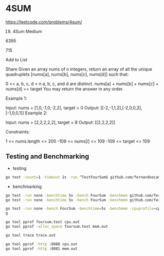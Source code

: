 # 4SUM

https://leetcode.com/problems/4sum/

18. 4Sum
Medium

6395

715

Add to List

Share
Given an array nums of n integers, return an array of all the unique quadruplets [nums[a], nums[b], nums[c], nums[d]] such that:

0 <= a, b, c, d < n
a, b, c, and d are distinct.
nums[a] + nums[b] + nums[c] + nums[d] == target
You may return the answer in any order.

 

Example 1:

Input: nums = [1,0,-1,0,-2,2], target = 0
Output: [[-2,-1,1,2],[-2,0,0,2],[-1,0,0,1]]
Example 2:

Input: nums = [2,2,2,2,2], target = 8
Output: [[2,2,2,2]]
 

Constraints:

1 <= nums.length <= 200
-109 <= nums[i] <= 109
-109 <= target <= 109

## Testing and Benchmarking

* testing

```sh
go test -count=1 -timeout 2s -run ^TestFourSum$ github.com/fernandoocampo/justforfun/foursum
```

* benchmarking

```sh
go test -run none -benchtime 5s -bench FourSum -benchmem github.com/fernandoocampo/justforfun/foursum
go test -run none -benchtime 5s -bench FourSum -benchmem github.com/fernandoocampo/justforfun/foursum -memprofile mem.out

go test -run none -bench FourSum -benchtime=5s -benchmem -cpuprofile=cpu.out -memprofile=mem.out -trace=trace.out github.com/fernandoocampo/justforfun/foursum
g

go tool pprof foursum.test cpu.out
go tool pprof -alloc_space foursum.test mem.out

go tool trace trace.out

go tool pprof -http :8080 cpu.out
go tool pprof -http :8081 mem.out
```